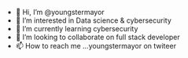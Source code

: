 - 👋 Hi, I’m @youngstermayor
- 👀 I’m interested in Data science & cybersecurity
- 🌱 I’m currently learning cybersecurity
- 💞️ I’m looking to collaborate on full stack developer
- 📫 How to reach me ...youngstermayor on twiteer

<!---
youngstermayor/youngstermayor is a ✨ special ✨ repository because its `README.md` (this file) appears on your GitHub profile.
You can click the Preview link to take a look at your changes.
--->
